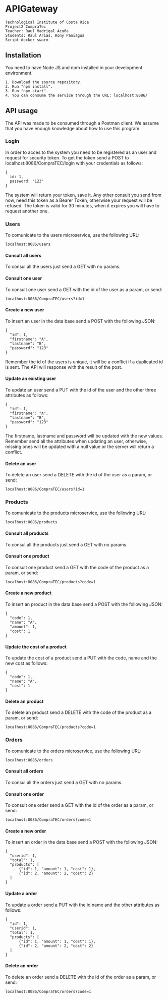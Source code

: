 # APIGateway

```
Technological Institute of Costa Rica
Project2 CompraTec
Teacher: Raul Madrigal Acuña
Students: Raul Arias, Rony Paniagua
Script docker swarm
```
## Installation
You need to have Node JS and npm installed in your development environment.
```
1. Download the source repository.
2. Run "npm install".
3. Run "npm start".
4. You can consume the service through the URL: localhost:8086/
```
## API usage

The API was made to be consumed through a Postman client. We assume that you have enough knowledge about how to use this program.

### Login
In order to acces to the system you need to be registered as an user and request for security token. To get the token send a POST to localhost:8086/CompraTEC/login with your credentials as follows:
```
{
  id: 1,
  password: "123"
}
```
The system will return your token, save it. Any other consult you send from now, need this token as a Bearer Token, otherwise your request will be refused. The token is valid for 30 minutes, when it expires you will have to request another one.

### Users
To comunicate to the users microservice, use the following URL:
```
localhost:8086/users
```
#### Consult all users
To consul all the users just send a GET with no params.

#### Consult one user
To consult one user send a GET with the id of the user as a param, or send:
```
localhost:8086/CompraTEC/users?id=1
```
#### Create a new user
To insert an user in the data base send a POST with the following JSON:
```
{
  "id": 1,
  "firstname": "A",
  "lastname": "B",
  "password": "123"
}
```
Remember the id of the users is unique, it will be a conflict if a duplicated id is sent. The API will response with the result of the post.

#### Update an existing user
To update an user send a PUT with the id of the user and the other three attributes as follows:
```
{
  "id": 1,
  "firstname": "A",
  "lastname": "B",
  "password": "123"
}
```
The firstname, lastname and password will be updated with the new values. Remember send all the attributes when updating an user, otherwise, missing ones will be updated with a null value or the server will return a conflict.

#### Delete an user
To delete an user send a DELETE with the id of the user as a param, or send:
```
localhost:8086/CompraTEC/users?id=1
```
### Products

To comunicate to the products microservice, use the following URL:
```
localhost:8086/products
```
#### Consult all products
To consul all the products just send a GET with no params.

#### Consult one product
To consult one product send a GET with the code of the product as a param, or send:
```
localhost:8086/CompraTEC/products?code=1
```
#### Create a new product
To insert an product in the data base send a POST with the following JSON:
```
{
  "code": 1,
  "name": "A",
  "amount": 1,
  "cost": 1
}
```

#### Update the cost of a product
To update the cost of a product send a PUT with the code, name and the new cost as follows:
```
{
  "code": 1,
  "name": "A",
  "cost": 1
}
```

#### Delete an product
To delete an product send a DELETE with the code of the product as a param, or send:
```
localhost:8086/CompraTEC/products?code=1
```

### Orders
To comunicate to the orders microservice, use the following URL:
```
localhost:8086/orders
```
#### Consult all orders
To consul all the orders just send a GET with no params.

#### Consult one order
To consult one order send a GET with the id of the order as a param, or send:
```
localhost:8086/CompraTEC/orders?code=1
```
#### Create a new order
To insert an order in the data base send a POST with the following JSON:
```
{
  "userid": 1,
  "total": 1,
  "products": [
	  {"id": 1, "amount": 1, "cost": 1},
	  {"id": 2, "amount": 2, "cost": 2}
  ]
}
```

#### Update a order
To update a order send a PUT with the id name and the other attributes as follows:
```
{
  "id": 1,
  "userid": 1,
  "total": 1,
  "products": [
	  {"id": 1, "amount": 1, "cost": 1},
	  {"id": 2, "amount": 2, "cost": 2}
  ]
}
```

#### Delete an order
To delete an order send a DELETE with the id of the order as a param, or send:
```
localhost:8086/CompraTEC/orders?code=1
```
